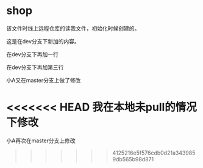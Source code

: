 ﻿# shop
该文件时线上远程仓库的读我文件，初始化时候创建的。

这是在dev分支下新加的内容。

在dev分支下再加一行

在dev分支下再加第三行

小A又在master分支上做了修改

<<<<<<< HEAD
我在本地未pull的情况下修改
=======
小A再次在master分支上修改
>>>>>>> 4125216e5f576cdb0d21a3439859db565b98d871

